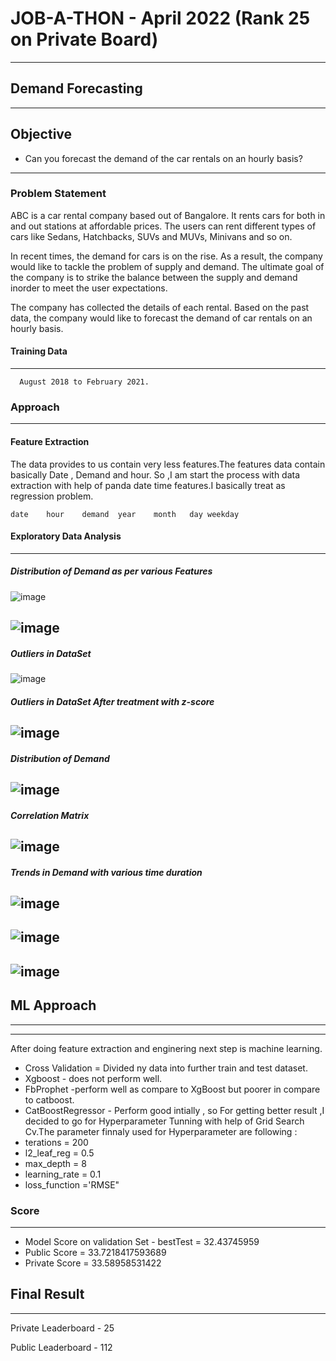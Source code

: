 # JOB-A-THON - April 2022 (Rank 25 on Private Board)
----------------------------------------------------------

## Demand Forecasting
-------------------------------------------
## Objective 
 - Can you forecast the demand of the car rentals on an hourly basis?
 ---------------------------------------------------------------------------
### Problem Statement
   ABC is a car rental company based out of Bangalore. It rents cars for both in and out stations at affordable prices. The users can rent different types of cars like Sedans, Hatchbacks, SUVs and MUVs, Minivans and so on.

  In recent times, the demand for cars is on the rise. As a result, the company would like to tackle the problem of supply and demand. The ultimate goal of the company is to strike the balance between the supply and demand inorder to meet the user expectations.

  The company has collected the details of each rental. Based on the past data, the company would like to forecast the demand of car rentals on an hourly basis. 
  
  #### Training Data
  -------------------------------------------
      August 2018 to February 2021.
      
  ### Approach
  ------------------------------------------------------------------
  
  #### Feature Extraction
  The data provides to us contain very less features.The features data contain basically Date , Demand and hour.
  So ,I am start the process with data extraction with help of panda date time features.I basically treat as regression problem.
  
  	date	hour	demand	year	month	day	weekday
  
  #### Exploratory Data Analysis
  
  ----------------------------------------------------------------------------
   ##### Distribution of Demand as per various Features   
  ![image](https://user-images.githubusercontent.com/95187592/165131962-de01b308-4e7c-4d40-85ab-f8144e5dd8bc.png)
  
  ![image](https://user-images.githubusercontent.com/95187592/165132046-dd86e402-0301-4ba6-89ec-298fd5bbfb8b.png)
  -------------------------------------------------------------
  
  ##### Outliers in DataSet
  ![image](https://user-images.githubusercontent.com/95187592/165132102-34f65e01-6bca-409f-a2de-b6db3ab2f84f.png)
  
  ##### Outliers in DataSet After treatment with z-score
  ![image](https://user-images.githubusercontent.com/95187592/165132141-970109ff-9745-4bfe-b654-e56914b31c24.png)
  ----------------------------------------------------------------
  ##### Distribution of Demand 
  ![image](https://user-images.githubusercontent.com/95187592/165132181-4697244b-dda6-4d5f-a0c7-a8f293f8e0c9.png)
  -------------------------------------------------------------------
  ##### Correlation Matrix
  
  ![image](https://user-images.githubusercontent.com/95187592/165132205-9356ddf3-65c7-4ab2-8609-eac00ee03a25.png)
  ---------------------------------------------------------------------------------
  
  ##### Trends in Demand with various time duration
  ![image](https://user-images.githubusercontent.com/95187592/165132228-4cdca03d-7320-4766-b828-c602cb8eee6f.png)
  ---------------------------------------------------------
  
  ![image](https://user-images.githubusercontent.com/95187592/165132254-e179667e-a1c3-40f4-98ef-5070ba81f1ba.png)
  ------------------------------------------------------------------------------------
  
  ![image](https://user-images.githubusercontent.com/95187592/165132281-abc1fc6c-1fe9-4627-9429-058ef2f8c545.png)
  --------------------------------------------------------------


## ML Approach
----------------------------------------
-----------------------------------------------

After doing feature extraction and enginering next step is machine learning.

-  Cross Validation = Divided ny data into further train and test dataset.
-  Xgboost - does not perform well.
-  FbProphet -perform well as compare to XgBoost but poorer in compare to catboost.
-  CatBoostRegressor - Perform good intially , so For getting better result ,I decided to go for Hyperparameter Tunning with help of Grid Search Cv.The parameter finnaly used for Hyperparameter are following :
  - terations = 200 
  - l2_leaf_reg = 0.5
  - max_depth = 8
  - learning_rate = 0.1  
  - loss_function ='RMSE"

### Score
------------------------------
 - Model Score on validation Set - bestTest = 32.43745959
 - Public Score = 33.7218417593689	
 - Private Score = 33.58958531422
 
 ## Final Result
 ----------------------------------------
 Private Leaderboard - 25
 
 Public Leaderboard - 112
 


